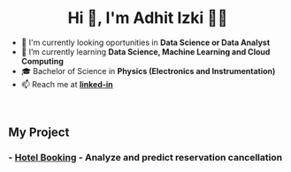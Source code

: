 <h1 align="center">Hi 👋, I'm Adhit Izki 👨‍🔬</h1>

- 🔭 I'm currently looking oportunities in **Data Science or Data Analyst**
- 🌱 I’m currently learning **Data Science, Machine Learning and Cloud Computing**
- 🎓 Bachelor of Science in **Physics (Electronics and Instrumentation)**
- 📫 Reach me at 
**[linked-in](https://www.linkedin.com/in/adhitya-izki-saputra-9b5077114/)**
<br>



## My Project
### - [Hotel Booking](https://github.com/adhitizki/Hotel-Bookings) - Analyze and predict reservation cancellation
